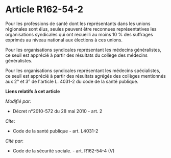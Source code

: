 # Article R162-54-2

Pour les professions de santé dont les représentants dans les unions régionales sont élus, seules peuvent être reconnues
représentatives les organisations syndicales qui ont recueilli au moins 10 % des suffrages exprimés au niveau national aux
élections à ces unions. 

Pour les organisations syndicales représentant les médecins généralistes, ce seuil est apprécié à partir des résultats du
collège des médecins généralistes. 

Pour les organisations syndicales représentant les médecins spécialistes, ce seuil est apprécié à partir des résultats
agrégés des collèges mentionnés aux 2° et 3° de l'article L. 4031-2 du code de la santé publique.

**Liens relatifs à cet article**

_Modifié par_:

  - Décret n°2010-572 du 28 mai 2010 - art. 2

_Cite_:

  - Code de la santé publique - art. L4031-2

_Cité par_:

  - Code de la sécurité sociale. - art. R162-54-4 (V)
